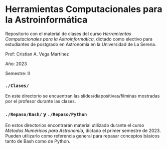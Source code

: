 # Herramientas Computacionales para la Astroinformática

Repositorio con el material de clases del curso _Herramientas
Computacionales para la Astroinformática_, dictado como electivo
para estudiantes de postgrado en Astronomía en la Universidad 
de La Serena.

Prof: Cristian A. Vega Martínez

Año: 2023

Semestre: II

### `./Clases/`

En este directorio se encuentran las slides/diapositivas/filminas
mostradas por el profesor durante las clases.

### `./Repaso/Bash/` y `./Repaso/Python`

En estos directorios encontrarán material utilizado durante el curso
*Métodos Numéricos para Astronomía*, dictado el primer semestre de 2023.
Pueden utilizarlo como referencia general para repasar conceptos básicos
tanto de Bash como de Python.

